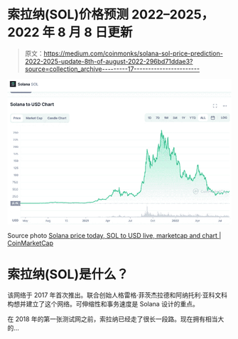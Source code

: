 # 索拉纳(SOL)价格预测 2022–2025，2022 年 8 月 8 日更新

> 原文：<https://medium.com/coinmonks/solana-sol-price-prediction-2022-2025-update-8th-of-august-2022-296bd71ddae3?source=collection_archive---------17----------------------->

![](img/6c9417a412f7531ea5bf7a8686b49358.png)

Source photo [Solana price today, SOL to USD live, marketcap and chart | CoinMarketCap](https://coinmarketcap.com/currencies/solana/)

# 索拉纳(SOL)是什么？

该网络于 2017 年首次推出。联合创始人格雷格·菲茨杰拉德和阿纳托利·亚科文科构想并建立了这个网络。可伸缩性和事务速度是 Solana 设计的重点。

在 2018 年的第一张测试网之前，索拉纳已经走了很长一段路。现在拥有相当大的…